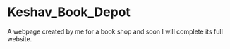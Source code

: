 # Keshav_Book_Depot
A webpage created by me for a book shop and soon I will complete its full website.

